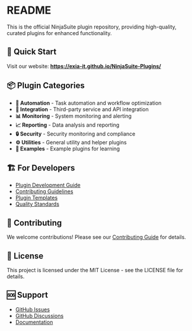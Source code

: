 # README

This is the official NinjaSuite plugin repository, providing high-quality, curated plugins for enhanced functionality.

## 🚀 Quick Start

Visit our website: **https://exia-it.github.io/NinjaSuite-Plugins/**

## 📦 Plugin Categories

- **🤖 Automation** - Task automation and workflow optimization
- **🔗 Integration** - Third-party service and API integration  
- **📊 Monitoring** - System monitoring and alerting
- **📈 Reporting** - Data analysis and reporting
- **🔒 Security** - Security monitoring and compliance
- **⚙️ Utilities** - General utility and helper plugins
- **📘 Examples** - Example plugins for learning

## 🏗️ For Developers

- [Plugin Development Guide](docs/plugins/development/)
- [Contributing Guidelines](docs/contributing/)
- [Plugin Templates](templates/)
- [Quality Standards](docs/contributing/quality-standards.html)

## 🤝 Contributing

We welcome contributions! Please see our [Contributing Guide](docs/contributing/) for details.

## 📄 License

This project is licensed under the MIT License - see the LICENSE file for details.

## 🆘 Support

- [GitHub Issues](https://github.com/Exia-IT/NinjaSuite-Plugins/issues)
- [GitHub Discussions](https://github.com/Exia-IT/NinjaSuite-Plugins/discussions)
- [Documentation](https://exia-it.github.io/NinjaSuite-Plugins/docs/)